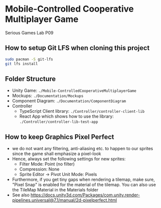 # Mobile-Controlled Cooperative Multiplayer Game

Serious Games Lab P09

## How to setup Git LFS when cloning this project

```sh
sudo pacman -S git-lfs
git lfs install
```

## Folder Structure

* Unity Game: `./Mobile-ControlledCooperativeMultiplayerGame`
* Mockups: `./Documentation/Mockups`
* Component Diagram: `./Documentation/ComponentDiagram`
* Controller
  * TypeScript Client library: `./Controller/controller-client-lib`
  * React App which shows how to use the library: `./Controller/controller-lib-test-app`

## How to keep Graphics Pixel Perfect

* we do not want any filtering, anti-aliasing etc. to happen to our sprites
  since the game shall emphasize a pixel-look
* Hence, always set the following settings for new sprites:
  * Filter Mode: Point (no filter)
  * Compression: None
  * Sprite Editor -> Pivot Unit Mode: Pixels
* Furthermore, if you get tiny gaps when rendering a tilemap, make sure,
  "Pixel Snap" is enabled for the material of the tilemap.
  You can also use the TileMap Material in the Materials folder
* See also https://docs.unity3d.com/Packages/com.unity.render-pipelines.universal@7.1/manual/2d-pixelperfect.html
